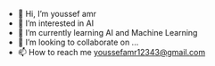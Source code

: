 - 👋 Hi, I’m youssef amr
- 👀 I’m interested in AI
- 🌱 I’m currently learning AI and Machine Learning 
- 💞️ I’m looking to collaborate on ...
- 📫 How to reach me youssefamr12343@gmail.com

<!---
youssefamro1/youssefamro1 is a ✨ special ✨ repository because its `README.md` (this file) appears on your GitHub profile.
You can click the Preview link to take a look at your changes.
--->
